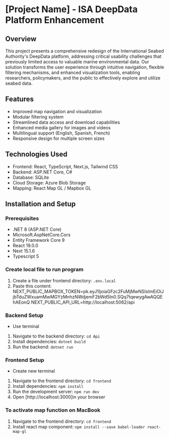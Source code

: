 # [Project Name] - ISA DeepData Platform Enhancement

## Overview

This project presents a comprehensive redesign of the International Seabed Authority's DeepData platform, addressing critical usability challenges that previously limited access to valuable marine environmental data. Our solution transforms the user experience through intuitive navigation, flexible filtering mechanisms, and enhanced visualization tools, enabling researchers, policymakers, and the public to effectively explore and utilize seabed data.

## Features

- Improved map navigation and visualization
- Modular filtering system
- Streamlined data access and download capabilities
- Enhanced media gallery for images and videos
- Multilingual support (English, Spanish, French)
- Responsive design for multiple screen sizes

## Technologies Used

- Frontend: React, TypeScript, Next.js, Tailwind CSS
- Backend: ASP.NET Core, C#
- Database: SQLite
- Cloud Storage: Azure Blob Storage
- Mapping: React Map GL / Mapbox GL

## Installation and Setup

### Prerequisites

- .NET 8 (ASP.NET Core)
- Microsoft.AspNetCore.Cors
- Entity Framework Core 9
- React 19.0.0
- Next 15.1.6
- Typescript 5

### Create local file to run program

1. Create a file under frontend directory: `.env.local`
2. Paste this content:
   NEXT_PUBLIC_MAPBOX_TOKEN=pk.eyJ1IjoiaGFzc2FuMjMwNSIsImEiOiJjbTduZWxuamMwMGYzMnhzNWdjemF2bWd5In0.SQq7tqewygAwAQQEhAEonQ
   NEXT_PUBLIC_API_URL=http://localhost:5062/api

### Backend Setup

- Use terminal

1. Navigate to the backend directory: `cd Api`
2. Install dependencies: `dotnet build`
3. Run the backend: `dotnet run`

### Frontend Setup

- Create new terminal

1. Navigate to the frontend directory: `cd frontend`
2. Install dependencies: `npm install`
3. Run the development server: `npm run dev`
4. Open [http://localhost:3000]in your browser

### To activate map function on MacBook

1. Navigate to the frontend directory: `cd frontend`
2. Install react map component: `npm install --save babel-loader react-map-gl`
